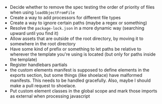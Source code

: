 -   Decide whether to remove the spec testing the order of priority of files when using `loadObjectFromFile`
-   Create a way to add processors for different file types
-   Create a way to ignore certain paths (maybe a regex or something)
-   Resolve the `package-lock.json` in a more dynamic way (searching upward until you find it)
-   Allow assets that are outside of the root directory, by moving it to somewhere in the root directory
-   Have some kind of prefix or something to let paths be relative to wherever the template you're using is located (but only for paths inside the template)
-   Register handlebars partials
-   the custom elements manifest is supposed to define elements in the exports section, but some things (like shoelace) have malformed manifests. This needs to be handled gracefully. Also, maybe I should make a pull request to shoelace.
-   Put custom element classes in the global scope and mark those imports as external when processing javascript
